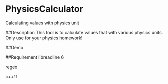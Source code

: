 PhysicsCalculator
====
Calculating values with physics unit

##Description
This tool is to calculate values that with various physics
units. Only use for your physics homework!

##Demo



##Requirement
libreadline 6

regex

c++11
